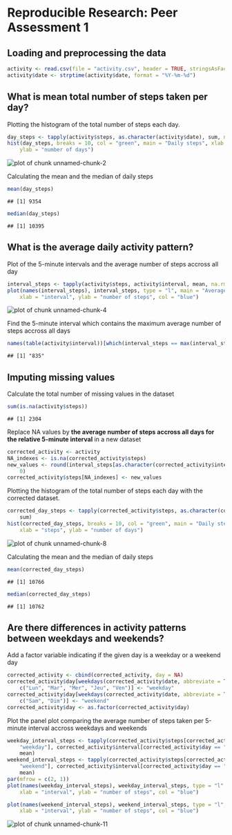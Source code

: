 # Reproducible Research: Peer Assessment 1


## Loading and preprocessing the data

```r
activity <- read.csv(file = "activity.csv", header = TRUE, stringsAsFactors = FALSE)
activity$date <- strptime(activity$date, format = "%Y-%m-%d")
```


## What is mean total number of steps taken per day?
Plotting the histogram of the total number of steps each day.

```r
day_steps <- tapply(activity$steps, as.character(activity$date), sum, na.rm = TRUE)
hist(day_steps, breaks = 10, col = "green", main = "Daily steps", xlab = "steps", 
    ylab = "number of days")
```

![plot of chunk unnamed-chunk-2](figure/unnamed-chunk-2.png) 


Calculating the mean and the median of daily steps

```r
mean(day_steps)
```

```
## [1] 9354
```

```r
median(day_steps)
```

```
## [1] 10395
```



## What is the average daily activity pattern?
Plot of the 5-minute intervals and the average number of steps accross all day

```r
interval_steps <- tapply(activity$steps, activity$interval, mean, na.rm = TRUE)
plot(names(interval_steps), interval_steps, type = "l", main = "Average number of steps by interval", 
    xlab = "interval", ylab = "number of steps", col = "blue")
```

![plot of chunk unnamed-chunk-4](figure/unnamed-chunk-4.png) 


Find the 5-minute interval which contains the maximum average number of steps accross all days

```r
names(table(activity$interval))[which(interval_steps == max(interval_steps))]
```

```
## [1] "835"
```


## Imputing missing values
Calculate the total number of missing values in the dataset

```r
sum(is.na(activity$steps))
```

```
## [1] 2304
```


Replace NA values by **the average number of steps accross all days for the relative 5-minute interval** in a new dataset

```r
corrected_activity <- activity
NA_indexes <- is.na(corrected_activity$steps)
new_values <- round(interval_steps[as.character(corrected_activity$interval[NA_indexes])], 
    0)
corrected_activity$steps[NA_indexes] <- new_values
```


Plotting the histogram of the total number of steps each day with the corrected dataset.

```r
corrected_day_steps <- tapply(corrected_activity$steps, as.character(corrected_activity$date), 
    sum)
hist(corrected_day_steps, breaks = 10, col = "green", main = "Daily steps (Corrected dataset)", 
    xlab = "steps", ylab = "number of days")
```

![plot of chunk unnamed-chunk-8](figure/unnamed-chunk-8.png) 


Calculating the mean and the median of daily steps

```r
mean(corrected_day_steps)
```

```
## [1] 10766
```

```r
median(corrected_day_steps)
```

```
## [1] 10762
```


## Are there differences in activity patterns between weekdays and weekends?
Add a factor variable indicating if the given day is a weekday or a weekend day

```r
corrected_activity <- cbind(corrected_activity, day = NA)
corrected_activity$day[weekdays(corrected_activity$date, abbreviate = TRUE) %in% 
    c("Lun", "Mar", "Mer", "Jeu", "Ven")] <- "weekday"
corrected_activity$day[weekdays(corrected_activity$date, abbreviate = TRUE) %in% 
    c("Sam", "Dim")] <- "weekend"
corrected_activity$day <- as.factor(corrected_activity$day)
```


Plot the panel plot comparing the average number of steps taken per 5-minute interval accross weekdays and weekends

```r
weekday_interval_steps <- tapply(corrected_activity$steps[corrected_activity$day == 
    "weekday"], corrected_activity$interval[corrected_activity$day == "weekday"], 
    mean)
weekend_interval_steps <- tapply(corrected_activity$steps[corrected_activity$day == 
    "weekend"], corrected_activity$interval[corrected_activity$day == "weekend"], 
    mean)
par(mfrow = c(2, 1))
plot(names(weekday_interval_steps), weekday_interval_steps, type = "l", main = "Average number of steps by interval accross all weekdays", 
    xlab = "interval", ylab = "number of steps", col = "blue")

plot(names(weekend_interval_steps), weekend_interval_steps, type = "l", main = "Average number of steps by interval accross all weekend days", 
    xlab = "interval", ylab = "number of steps", col = "blue")
```

![plot of chunk unnamed-chunk-11](figure/unnamed-chunk-11.png) 


